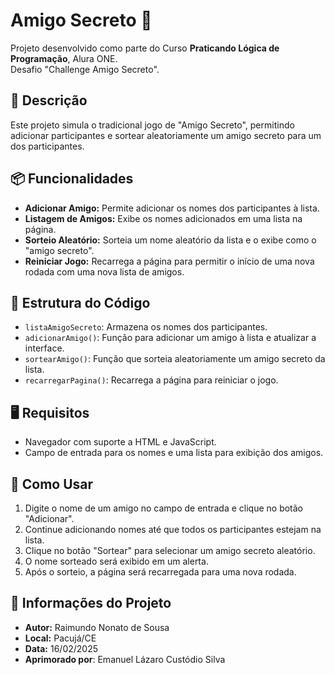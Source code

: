 # Amigo Secreto 🎉

Projeto desenvolvido como parte do Curso **Praticando Lógica de Programação**, Alura ONE.
<br>Desafio "Challenge Amigo Secreto".</br>

## 📝 Descrição  
Este projeto simula o tradicional jogo de "Amigo Secreto", permitindo adicionar participantes e sortear aleatoriamente um amigo secreto para um dos participantes.

## 📦 Funcionalidades  
- **Adicionar Amigo:** Permite adicionar os nomes dos participantes à lista.  
- **Listagem de Amigos:** Exibe os nomes adicionados em uma lista na página.  
- **Sorteio Aleatório:** Sorteia um nome aleatório da lista e o exibe como o "amigo secreto".  
- **Reiniciar Jogo:** Recarrega a página para permitir o início de uma nova rodada com uma nova lista de amigos.

## 📜 Estrutura do Código

- `listaAmigoSecreto`: Armazena os nomes dos participantes.
- `adicionarAmigo()`: Função para adicionar um amigo à lista e atualizar a interface.
- `sortearAmigo()`: Função que sorteia aleatoriamente um amigo secreto da lista.
- `recarregarPagina()`: Recarrega a página para reiniciar o jogo.

## 🖥️ Requisitos  
- Navegador com suporte a HTML e JavaScript.
- Campo de entrada para os nomes e uma lista para exibição dos amigos.

## 📌 Como Usar  
1. Digite o nome de um amigo no campo de entrada e clique no botão "Adicionar".
2. Continue adicionando nomes até que todos os participantes estejam na lista.
3. Clique no botão "Sortear" para selecionar um amigo secreto aleatório.
4. O nome sorteado será exibido em um alerta.
5. Após o sorteio, a página será recarregada para uma nova rodada.

## 📅 Informações do Projeto  
- **Autor:** Raimundo Nonato de Sousa  
- **Local:** Pacujá/CE  
- **Data:** 16/02/2025  
- **Aprimorado por**: Emanuel Lázaro Custódio Silva
